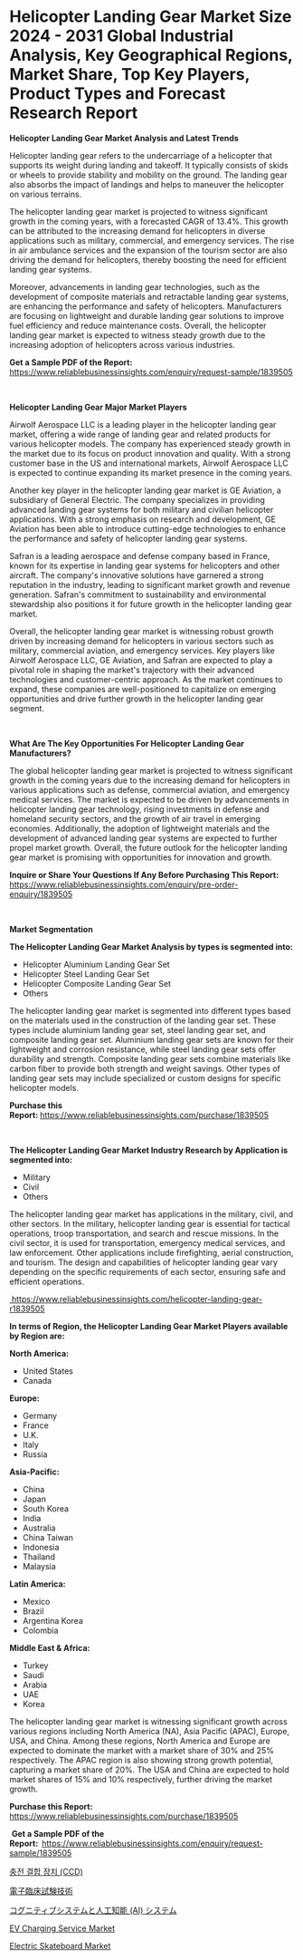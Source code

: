 <p><h1>Helicopter Landing Gear Market Size 2024 - 2031 Global Industrial Analysis, Key Geographical Regions, Market Share, Top Key Players, Product Types and Forecast Research Report</h1></p><p><strong>Helicopter Landing Gear Market Analysis and Latest Trends</strong></p>
<p><p>Helicopter landing gear refers to the undercarriage of a helicopter that supports its weight during landing and takeoff. It typically consists of skids or wheels to provide stability and mobility on the ground. The landing gear also absorbs the impact of landings and helps to maneuver the helicopter on various terrains.</p><p>The helicopter landing gear market is projected to witness significant growth in the coming years, with a forecasted CAGR of 13.4%. This growth can be attributed to the increasing demand for helicopters in diverse applications such as military, commercial, and emergency services. The rise in air ambulance services and the expansion of the tourism sector are also driving the demand for helicopters, thereby boosting the need for efficient landing gear systems.</p><p>Moreover, advancements in landing gear technologies, such as the development of composite materials and retractable landing gear systems, are enhancing the performance and safety of helicopters. Manufacturers are focusing on lightweight and durable landing gear solutions to improve fuel efficiency and reduce maintenance costs. Overall, the helicopter landing gear market is expected to witness steady growth due to the increasing adoption of helicopters across various industries.</p></p>
<p><strong>Get a Sample PDF of the Report:&nbsp;</strong> <a href="https://www.reliablebusinessinsights.com/enquiry/request-sample/1839505">https://www.reliablebusinessinsights.com/enquiry/request-sample/1839505</a></p>
<p>&nbsp;</p>
<p><strong>Helicopter Landing Gear Major Market Players</strong></p>
<p><p>Airwolf Aerospace LLC is a leading player in the helicopter landing gear market, offering a wide range of landing gear and related products for various helicopter models. The company has experienced steady growth in the market due to its focus on product innovation and quality. With a strong customer base in the US and international markets, Airwolf Aerospace LLC is expected to continue expanding its market presence in the coming years.</p><p>Another key player in the helicopter landing gear market is GE Aviation, a subsidiary of General Electric. The company specializes in providing advanced landing gear systems for both military and civilian helicopter applications. With a strong emphasis on research and development, GE Aviation has been able to introduce cutting-edge technologies to enhance the performance and safety of helicopter landing gear systems.</p><p>Safran is a leading aerospace and defense company based in France, known for its expertise in landing gear systems for helicopters and other aircraft. The company's innovative solutions have garnered a strong reputation in the industry, leading to significant market growth and revenue generation. Safran's commitment to sustainability and environmental stewardship also positions it for future growth in the helicopter landing gear market.</p><p>Overall, the helicopter landing gear market is witnessing robust growth driven by increasing demand for helicopters in various sectors such as military, commercial aviation, and emergency services. Key players like Airwolf Aerospace LLC, GE Aviation, and Safran are expected to play a pivotal role in shaping the market's trajectory with their advanced technologies and customer-centric approach. As the market continues to expand, these companies are well-positioned to capitalize on emerging opportunities and drive further growth in the helicopter landing gear segment.</p></p>
<p>&nbsp;</p>
<p><strong>What Are The Key Opportunities For Helicopter Landing Gear Manufacturers?</strong></p>
<p><p>The global helicopter landing gear market is projected to witness significant growth in the coming years due to the increasing demand for helicopters in various applications such as defense, commercial aviation, and emergency medical services. The market is expected to be driven by advancements in helicopter landing gear technology, rising investments in defense and homeland security sectors, and the growth of air travel in emerging economies. Additionally, the adoption of lightweight materials and the development of advanced landing gear systems are expected to further propel market growth. Overall, the future outlook for the helicopter landing gear market is promising with opportunities for innovation and growth.</p></p>
<p><strong>Inquire or Share Your Questions If Any Before Purchasing This Report:</strong> <a href="https://www.reliablebusinessinsights.com/enquiry/pre-order-enquiry/1839505">https://www.reliablebusinessinsights.com/enquiry/pre-order-enquiry/1839505</a></p>
<p>&nbsp;</p>
<p><strong>Market Segmentation</strong></p>
<p><strong>The Helicopter Landing Gear Market Analysis by types is segmented into:</strong></p>
<p><ul><li>Helicopter Aluminium Landing Gear Set</li><li>Helicopter Steel Landing Gear Set</li><li>Helicopter Composite Landing Gear Set</li><li>Others</li></ul></p>
<p><p>The helicopter landing gear market is segmented into different types based on the materials used in the construction of the landing gear set. These types include aluminium landing gear set, steel landing gear set, and composite landing gear set. Aluminium landing gear sets are known for their lightweight and corrosion resistance, while steel landing gear sets offer durability and strength. Composite landing gear sets combine materials like carbon fiber to provide both strength and weight savings. Other types of landing gear sets may include specialized or custom designs for specific helicopter models.</p></p>
<p><strong>Purchase this Report:&nbsp;</strong><a href="https://www.reliablebusinessinsights.com/purchase/1839505">https://www.reliablebusinessinsights.com/purchase/1839505</a></p>
<p>&nbsp;</p>
<p><strong>The Helicopter Landing Gear Market Industry Research by Application is segmented into:</strong></p>
<p><ul><li>Military</li><li>Civil</li><li>Others</li></ul></p>
<p><p>The helicopter landing gear market has applications in the military, civil, and other sectors. In the military, helicopter landing gear is essential for tactical operations, troop transportation, and search and rescue missions. In the civil sector, it is used for transportation, emergency medical services, and law enforcement. Other applications include firefighting, aerial construction, and tourism. The design and capabilities of helicopter landing gear vary depending on the specific requirements of each sector, ensuring safe and efficient operations.</p></p>
<p><a href="https://www.reliablebusinessinsights.com/helicopter-landing-gear-r1839505">&nbsp;https://www.reliablebusinessinsights.com/helicopter-landing-gear-r1839505</a></p>
<p><strong>In terms of Region, the Helicopter Landing Gear Market Players available by Region are:</strong></p>
<p>
    <p> <strong> North America: </strong>
        <ul>
            <li>United States</li>
            <li>Canada</li>
        </ul>
        </p> 
    <p> <strong> Europe: </strong>
        <ul>
            <li>Germany</li>
            <li>France</li>
            <li>U.K.</li>
            <li>Italy</li>
            <li>Russia</li>
        </ul>
        </p> 
    <p> <strong> Asia-Pacific: </strong>
        <ul>
            <li>China</li>
            <li>Japan</li>
            <li>South Korea</li>
            <li>India</li>
            <li>Australia</li>
            <li>China Taiwan</li>
            <li>Indonesia</li>
            <li>Thailand</li>
            <li>Malaysia</li>
        </ul>
        </p> 
    <p> <strong> Latin America: </strong>
        <ul>
            <li>Mexico</li>
            <li>Brazil</li>
            <li>Argentina Korea</li>
            <li>Colombia</li>
        </ul>
        </p> 
    <p> <strong> Middle East & Africa: </strong>
        <ul>
            <li>Turkey</li>
            <li>Saudi</li>
            <li>Arabia</li>
            <li>UAE</li>
            <li>Korea</li>
        </ul>
    </p>
    </p>
<p><p>The helicopter landing gear market is witnessing significant growth across various regions including North America (NA), Asia Pacific (APAC), Europe, USA, and China. Among these regions, North America and Europe are expected to dominate the market with a market share of 30% and 25% respectively. The APAC region is also showing strong growth potential, capturing a market share of 20%. The USA and China are expected to hold market shares of 15% and 10% respectively, further driving the market growth.</p></p>
<p><strong>Purchase this Report: </strong><a href="https://www.reliablebusinessinsights.com/purchase/1839505">https://www.reliablebusinessinsights.com/purchase/1839505</a></p>
<p>&nbsp;<strong>Get a Sample PDF of the Report:&nbsp;&nbsp;</strong><a href="https://www.reliablebusinessinsights.com/enquiry/request-sample/1839505">https://www.reliablebusinessinsights.com/enquiry/request-sample/1839505</a></p>
<p><strong></strong></p>
<p><p><a href="https://github.com/nigaleamar09/Market-Research-Report-List-1/blob/main/9620028113605.md">충전 결합 장치 (CCD)</a></p><p><a href="https://github.com/JoanaNitzsche/Market-Research-Report-List-1/blob/main/9658882121642.md">電子臨床試験技術</a></p><p><a href="https://github.com/LenoraKris2023/Market-Research-Report-List-1/blob/main/8372849121641.md">コグニティブシステムと人工知能 (AI) システム</a></p><p><a href="https://github.com/riwar777/Market-Research-Report-List-1/blob/main/ev-charging-service-market.md">EV Charging Service Market</a></p><p><a href="https://github.com/jahid123ahm/Market-Research-Report-List-1/blob/main/electric-skateboard-market.md">Electric Skateboard Market</a></p></p>